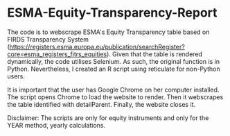 # ESMA-Equity-Transparency-Report
The code is to webscrape ESMA's Equity Transparency table based on FIRDS Transparency System (https://registers.esma.europa.eu/publication/searchRegister?core=esma_registers_fitrs_equities).
Given that the table is rendered dynamically, the code utilises Selenium.
As such, the original function is in Python.
Nevertheless, I created an R script using reticulate for non-Python users.

It is important that the user has Google Chrome on her computer installed.
The script opens Chrome to load the website to render.
Then it webscrapes the table identified with detailParent.
Finally, the website closes it.

Disclaimer: The scripts are only for equity instruments and only for the YEAR method, yearly calculations.
